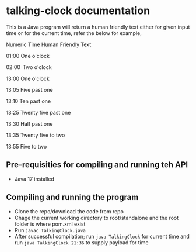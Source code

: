 # talking-clock documentation
This is a Java program will return a human friendly text either for given input time or for the current time, refer the below for example,

Numeric Time     Human Friendly Text

01:00            One o'clock 

02:00            Two o'clock 

13:00            One o'clock 

13:05            Five past one 

13:10            Ten past one 

13:25            Twenty five past one

13:30            Half past one

13:35            Twenty five to two 

13:55            Five to two

## Pre-requisities for compiling and running teh API
* Java 17 installed

## Compiling and running the program
* Clone the repo/download the code from repo
* Chage the current working directory to root/standalone and the root folder is where pom.xml exist
* Run `javac TalkingClock.java`
* After successful compilation; run `java TalkingClock` for current time and run `java TalkingClock 21:36` to supply payload for time

